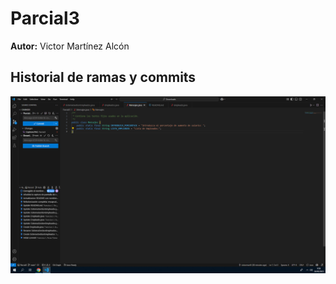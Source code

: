 # Parcial3
**Autor:** Victor Martínez Alcón
## Historial de ramas y commits

![Historial de ramas y commits](Captura.PNG)